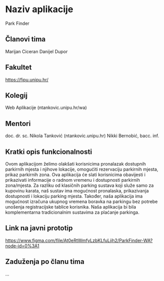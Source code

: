 # Naziv aplikacije
Park Finder

## Članovi tima
Marijan Ciceran
Danijel Dupor

## Fakultet
https://fipu.unipu.hr/

## Kolegij
Web Aplikacije (ntankovic.unipu.hr/wa)

## Mentori
doc. dr. sc. Nikola Tanković (ntankovic.unipu.hr) Nikki Bernobić, bacc. inf.

## Kratki opis funkcionalnosti
Ovom aplikacijom želimo olakšati korisnicima pronalazak dostupnih parkirnih mjesta i njihove lokacije, omogućiti rezervaciju parkirnih mjesta, prikaz parkirnih zona. 
Ova aplikacija će slati korisnicima obavijesti i prikazivati informacije o radnom vremenu i dostupnosti parkirnih zona/mjesta.
Za razliku od klasičnih parking sustava koji služe samo za kupovinu karata, naš sustav ima mogućnost pronalaska, prikazivanja dostupnosti i lokaciju parking mjesta.
Također, naša aplikacija ima mogućnost izračuna ukupnog vremena boravka na parkingu bez potrebe unošenja registracijske tablice korisnika. 
Naša aplikacija bi bila komplementarna tradicionalnim sustavima za plaćanje parkinga. 

## Link na javni prototip
https://www.figma.com/file/At0eRtWmfyLzbKLfuLjih2/ParkFinder-WA?node-id=0%3A1

## Zaduženja po članu tima
...
